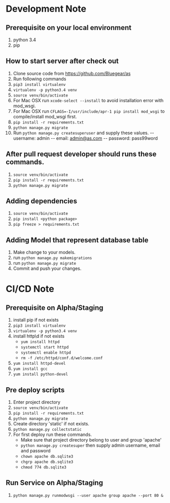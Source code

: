 # Development Note

## Prerequisite on your local environment
1. python 3.4
1. pip

## How to start server after check out
1. Clone source code from https://github.com/Bluegear/as
1. Run following commands 
1. `pip3 install virtualenv`
1. `virtualenv -p python3.4 venv`
1. `source venv/bin/activate`
1. For Mac OSX run `xcode-select --install` to avoid installation error with mod_wsgi.
1. For Mac OSX run `CFLAGS=-I/usr/include/apr-1 pip install mod_wsgi` to compile/install mod_wsgi first.
1. `pip install -r requirements.txt`
1. `python manage.py migrate`
1. Run `python manage.py createsuperuser` and supply these values.
    -- username: admin
    -- email: admin@as.com
    -- password: pass99word

## After pull request developer should runs these commands.
1. `source venv/bin/activate`
1. `pip install -r requirements.txt`
1. `python manage.py migrate`

## Adding dependencies
1. `source venv/bin/activate`
1. `pip install <python package>`
1. `pip freeze > requirements.txt`

## Adding Model that represent database table
1. Make change to your models.
1. run `python manage.py makemigrations`
1. run `python manage.py migrate`
1. Commit and push your changes.

# CI/CD Note

## Prerequisite on Alpha/Staging
1. install pip if not exists
1. `pip3 install virtualenv`
1. `virtualenv -p python3.4 venv`
1. install http\d if not exists
    - `yum install httpd`
    - `systemctl start httpd`
    - `systemctl enable httpd`
    - `rm -f /etc/httpd/conf.d/welcome.conf`
1. `yum install httpd-devel`
1. `yum install gcc`
1. `yum install python-devel`

## Pre deploy scripts
1. Enter project directory
1. `source venv/bin/activate`
1. `pip install -r requirements.txt`
1. `python manage.py migrate`
1. Create directory 'static' if not exists.
1. `python manage.py collectstatic`
1. For first deploy run these commands.
    - Make sure that project directory belong to user and group 'apache'
    - `python manage.py createsuper` then supply admin username, email and password
    - `chown apache db.sqlite3`
    - `chgrp apache db.sqlite3`
    - `chmod 774 db.sqlite3`

## Run Service on Alpha/Staging
1. `python manage.py runmodwsgi --user apache group apache --port 80 &`
